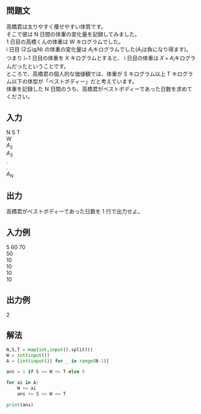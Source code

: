 ## 問題文
高橋君は太りやすく痩せやすい体質です。  
そこで彼は N 日間の体重の変化量を記録してみました。  
1 日目の高橋くんの体重は W キログラムでした。   
i 日目 (2≦i≦N) の体重の変化量は $`A_{i}`$キログラムでした($`A_{i}`$は負になり得ます)。  
つまり i−1 日目の体重を X キログラムとすると、 i 日目の体重は $`X+A_{i}`$キログラムだったということです。  
ところで、高橋君の個人的な価値観では、体重が S キログラム以上 T キログラム以下の体型が「ベストボディー」だと考えています。  
体重を記録した N 日間のうち、高橋君がベストボディーであった日数を求めてください。
## 入力
N S T  
W  
$`A_{2}`$  
$`A_{3}`$  
.  
.  
$`A_{N}`$  
## 出力
高橋君がベストボディーであった日数を 1 行で出力せよ。
## 入力例
5 60 70  
50  
10  
10  
10  
10  
## 出力例
2
## 解法

```python
N,S,T = map(int,input().split())
W = int(input())
A = [int(input()) for _ in range(N-1)]

ans = 1 if S <= W <= T else 0

for ai in A:
    W += ai
    ans += S <= W <= T

print(ans)